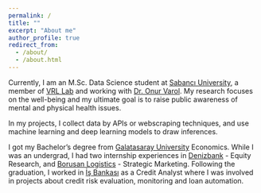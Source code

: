 ```yaml
---
permalink: /
title: ""
excerpt: "About me"
author_profile: true
redirect_from: 
  - /about/
  - /about.html
---
```


Currently, I am an M.Sc. Data Science student at [Sabancı University](https://www.sabanciuniv.edu/), a member of [VRL Lab](http://varollab.com/) and working with [Dr. Onur Varol](http://www.onurvarol.com/). My research focuses on the well-being and my ultimate goal is to raise public awareness of mental and physical health issues.

In my projects, I collect data by APIs or webscraping techniques, and use machine learning and deep learning models to draw inferences.

I got my Bachelor’s degree from [Galatasaray University](https://gsu.edu.tr/en/) Economics. While I was an undergrad, I had two internship experiences in [Denizbank](https://www.denizbank.com/en/) - Equity Research, and [Borusan Logistics](https://www.borusanlojistik.com/en) - Strategic Marketing. Following the graduation, I worked in [İş Bankası](https://www.isbank.com.tr/en) as a Credit Analyst where I was involved in projects about credit risk evaluation, monitoring and loan automation.
